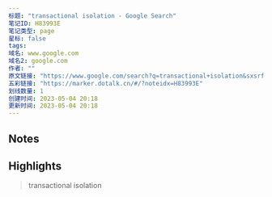 ```yaml
---
标题: "transactional isolation - Google Search"
笔记ID: H83993E
笔记类型: page
星标: false
tags: 
域名: www.google.com
域名2: google.com
作者: ""
原文链接: "https://www.google.com/search?q=transactional+isolation&sxsrf=APwXEdf-603nJgguqjumikhfmnNnaGinHg%3A1683201418172&ei=ip1TZNGTCsqd-AaLy4SoCw&oq=transactional+is&gs_lcp=Cgxnd3Mtd2l6LXNlcnAQAxgAMgUIABCABDIHCAAQgAQQCjIHCAAQgAQQCjIHCAAQgAQQCjIHCAAQgAQQCjIHCAAQgAQQCjIHCAAQgAQQCjIHCAAQgAQQCjIHCAAQgAQQCjIHCAAQgAQQCjoICAAQigUQkQI6CggAEIoFELEDEEM6CwgAEIAEELEDEIMBOggIABCABBCxA0oECEEYAFAAWJYgYIguaABwAHgAgAGbAYgBpgSSAQMwLjSYAQCgAQKgAQHAAQE&sclient=gws-wiz-serp"
五彩链接: "https://marker.dotalk.cn/#/?noteidx=H83993E"
划线数量: 1
创建时间: 2023-05-04 20:18
更新时间: 2023-05-04 20:18
---
```


## Notes


## Highlights
> transactional isolation

